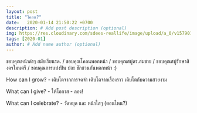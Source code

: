 ```yaml
---
layout: post
title: "โคลน?"
date:   2020-01-14 21:50:22 +0700
description: # Add post description (optional)
img: https://res.cloudinary.com/sdees-reallife/image/upload/a_0/v1579013269/IMG_0163.jpg # Add image post (optional)
tags: [2020-01]
author: # Add name author (optional)
---
```

ขอบคุณหน้าดำๆ สมัยเรียนรด. / ขอบคุณโคลนพอกหน้า / ขอบคุณสบู่ดร.สมชาย / ขอบคุณสบู่รักษาสิงดรใมนตรี / ขอบคุณการแบ่งปัน ปละ ชักชวนกันพอกหน้า :)

<i class="fa fa-child" style="color:plum"></i>

How can I grow? - เติบโตจากการจดจำ เติบโตจากเรื่องราว เติบโตกับความสวยงาม

What can I give? - ให้โอกาส - ลอง!

What can I celebrate? - วัดหยุด และ หน้าใสๆ (ตอนไหน?)
